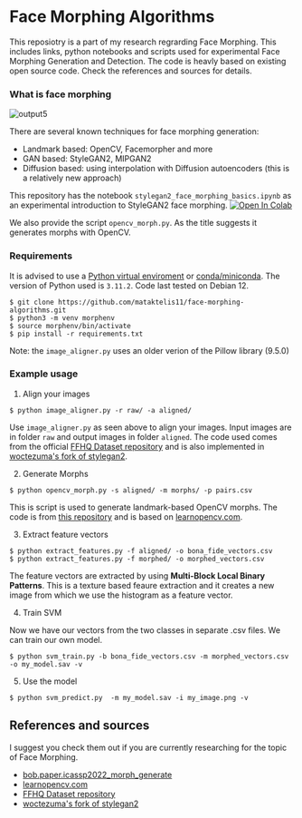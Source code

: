 # Face Morphing Algorithms

This reposiotry is a part of my research regrarding Face Morphing. This includes links, python notebooks and scripts used for experimental Face Morphing Generation and Detection. The code is heavly based on existing open source code. Check the references and sources for details.


### What is face morphing

![output5](https://github.com/mataktelis11/face-morphing-algorithms/assets/61196956/e0ebfbc7-2af3-4c6b-b362-3e9f26354bae)

There are several known techniques for face morphing generation:

- Landmark based: OpenCV, Facemorpher and more
- GAN based: StyleGAN2, MIPGAN2
- Diffusion based: using interpolation with Diffusion autoencoders (this is a relatively new approach)

This repository has the notebook ```stylegan2_face_morphing_basics.ipynb``` as an experimental introduction to StyleGAN2 face morphing.
<a target="_blank" href="https://colab.research.google.com/github/mataktelis11/face-morphing-algorithms">
  <img src="https://colab.research.google.com/assets/colab-badge.svg" alt="Open In Colab"/>
</a>

We also provide the script ```opencv_morph.py```. As the title suggests it generates morphs with OpenCV.


### Requirements
It is advised to use a [Python virtual enviroment](https://docs.python.org/3/library/venv.html) or [conda/miniconda](https://docs.conda.io/projects/miniconda/en/latest/). The version of Python used is ```3.11.2```. Code last tested on Debian 12.

```
$ git clone https://github.com/mataktelis11/face-morphing-algorithms.git
$ python3 -m venv morphenv
$ source morphenv/bin/activate
$ pip install -r requirements.txt
```
Note: the ```image_aligner.py``` uses an older verion of the Pillow library (9.5.0)

### Example usage

1. Align your images
```
$ python image_aligner.py -r raw/ -a aligned/
```
Use ```image_aligner.py``` as seen above to align your images. Input images are in folder ```raw``` and output images in folder ```aligned```. The code used comes from the official [FFHQ Dataset repository](https://github.com/NVlabs/ffhq-dataset) and is also implemented in [woctezuma's fork of stylegan2](https://github.com/woctezuma/stylegan2/tree/tiled-projector).

2. Generate Morphs
```
$ python opencv_morph.py -s aligned/ -m morphs/ -p pairs.csv
```
This is script is used to generate landmark-based OpenCV morphs. The code is from [this repository](https://gitlab.idiap.ch/bob/bob.paper.icassp2022_morph_generate) and is based on [learnopencv.com](https://learnopencv.com/face-morph-using-opencv-cpp-python/).

3. Extract feature vectors

```
$ python extract_features.py -f aligned/ -o bona_fide_vectors.csv
$ python extract_features.py -f morphed/ -o morphed_vectors.csv
```
The feature vectors are extracted by using **Multi-Block Local Binary Patterns**. This is a texture based feaure extraction and it creates a new image from which we use the histogram as a feature vector.

4. Train SVM

Now we have our vectors from the two classes in separate .csv files. We can train our own model.

```
$ python svm_train.py -b bona_fide_vectors.csv -m morphed_vectors.csv -o my_model.sav -v
```

5. Use the model

```
$ python svm_predict.py  -m my_model.sav -i my_image.png -v
```

## References and sources

I suggest you check them out if you are currently researching for the topic of Face Morphing.

- [bob.paper.icassp2022_morph_generate](https://gitlab.idiap.ch/bob/bob.paper.icassp2022_morph_generate)
- [learnopencv.com](https://learnopencv.com/face-morph-using-opencv-cpp-python/)
- [FFHQ Dataset repository](https://github.com/NVlabs/ffhq-dataset)
- [woctezuma's fork of stylegan2](https://github.com/woctezuma/stylegan2/tree/tiled-projector)
